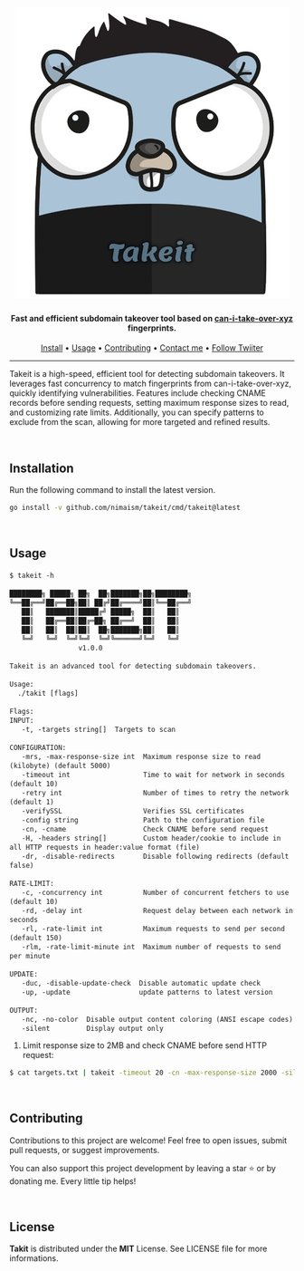 <h1 align="center">
  <br>
  <img src="assets/logo.png" alt="Takeit Logo">
</h1>


<h4 align="center">Fast and efficient subdomain takeover tool based on <a href="https://github.com/EdOverflow/can-i-take-over-xyz/blob/master/README.md">can-i-take-over-xyz</a> fingerprints.</h4>

<p align="center">
  <a href="#installation">Install</a> •
  <a href="#usage">Usage</a> •
  <a href="#contributing">Contributing</a> •
  <a href="https://t.me/NimaGholamy">Contact me</a> •
  <a href="https://twitter.com/nimagholamy">Follow Twiiter</a>
</p>

---

Takeit is a high-speed, efficient tool for detecting subdomain takeovers. It leverages fast concurrency to match fingerprints from can-i-take-over-xyz, quickly identifying vulnerabilities. Features include checking CNAME records before sending requests, setting maximum response sizes to read, and customizing rate limits. Additionally, you can specify patterns to exclude from the scan, allowing for more targeted and refined results.


<br/>

## Installation
Run the following command to install the latest version.

```bash
go install -v github.com/nimaism/takeit/cmd/takeit@latest
```

<br/>


## Usage
```console
$ takeit -h

████████╗ █████╗ ██╗  ██╗███████╗██╗████████╗
╚══██╔══╝██╔══██╗██║ ██╔╝██╔════╝██║╚══██╔══╝
   ██║   ███████║█████╔╝ █████╗  ██║   ██║
   ██║   ██╔══██║██╔═██╗ ██╔══╝  ██║   ██║
   ██║   ██║  ██║██║  ██╗███████╗██║   ██║
   ╚═╝   ╚═╝  ╚═╝╚═╝  ╚═╝╚══════╝╚═╝   ╚═╝
                 v1.0.0

Takeit is an advanced tool for detecting subdomain takeovers.

Usage:
  ./takit [flags]

Flags:
INPUT:
   -t, -targets string[]  Targets to scan

CONFIGURATION:
   -mrs, -max-response-size int  Maximum response size to read (kilobyte) (default 5000)
   -timeout int                  Time to wait for network in seconds (default 10)
   -retry int                    Number of times to retry the network (default 1)
   -verifySSL                    Verifies SSL certificates
   -config string                Path to the configuration file
   -cn, -cname                   Check CNAME before send request
   -H, -headers string[]         Custom header/cookie to include in all HTTP requests in header:value format (file)
   -dr, -disable-redirects       Disable following redirects (default false)

RATE-LIMIT:
   -c, -concurrency int          Number of concurrent fetchers to use (default 10)
   -rd, -delay int               Request delay between each network in seconds
   -rl, -rate-limit int          Maximum requests to send per second (default 150)
   -rlm, -rate-limit-minute int  Maximum number of requests to send per minute

UPDATE:
   -duc, -disable-update-check  Disable automatic update check
   -up, -update                 update patterns to latest version

OUTPUT:
   -nc, -no-color  Disable output content coloring (ANSI escape codes)
   -silent         Display output only
```

1. Limit response size to 2MB and check CNAME before send HTTP request:
```sh
$ cat targets.txt | takeit -timeout 20 -cn -max-response-size 2000 -silent
```

<br/>

## Contributing
Contributions to this project are welcome! Feel free to open issues, submit pull requests, or suggest improvements.

You can also support this project development by leaving a star ⭐ or by donating me. Every little tip helps!

<br/>

## License

**Takit** is distributed under the **MIT** License. See LICENSE file for more informations.
